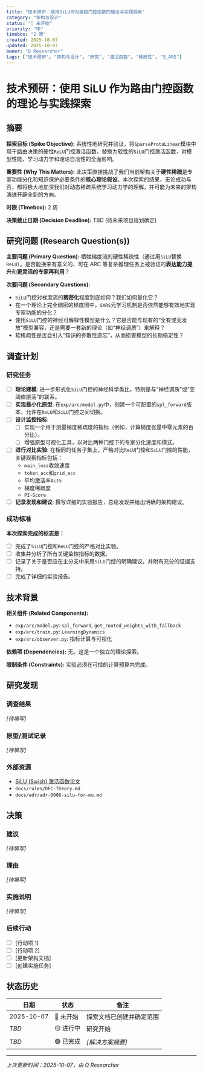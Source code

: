 ```yaml
---
title: "技术预研：使用SiLU作为路由门控函数的理论与实践探索"
category: "架构与设计"
status: "🔴 未开始"
priority: "中"
timebox: "2 周"
created: 2025-10-07
updated: 2025-10-07
owner: "Ω Researcher"
tags: ["技术预研", "架构与设计", "研究", "激活函数", "稀疏性", "S_ARS"]
---
```


# 技术预研：使用 SiLU 作为路由门控函数的理论与实践探索

## 摘要

**探索目标 (Spike Objective):** 系统性地研究并验证，将`SparseProtoLinear`模块中用于路由决策的硬性`ReLU`门控激活函数，替换为软性的`SiLU`门控激活函数，对模型性能、学习动力学和理论自洽性的全面影响。

**重要性 (Why This Matters):** 此决策直接挑战了我们当前架构关于**硬性稀疏**是专家功能分化和知识保护必要条件的**核心理论假设**。本次探索的结果，无论成功与否，都将极大地加深我们对动态稀疏系统学习动力学的理解，并可能为未来的架构演进开辟全新的方向。

**时限 (Timebox):** 2 周

**决策截止日期 (Decision Deadline):** TBD (待未来项目规划确定)

## 研究问题 (Research Question(s))

**主要问题 (Primary Question):** 牺牲梯度流的硬性稀疏性（通过用`SiLU`替换`ReLU`），是否能换来有意义的、可在 ARC 等复杂推理任务上被验证的**表达能力提升**和**更灵活的专家再利用**？

**次要问题 (Secondary Questions):**

- `SiLU`门控对梯度流的**稠密化**程度到底如何？我们如何量化它？
- 在一个理论上完全稠密的梯度图中，`SARS`元学习机制是否依然能够有效地实现专家功能的分化？
- 使用`SiLU`门控的神经可解释性模型是什么？它是否能与现有的“全有或无发放”模型兼容，还是需要一套新的理论（如“神经调质”）来解释？
- 软稀疏性是否会引入“知识的弥散性遗忘”，从而损害模型的长期稳定性？

## 调查计划

### 研究任务

- [ ] **理论建模**: 进一步形式化`SiLU`门控的神经科学类比，特别是与“神经调质”或“亚阈值振荡”的联系。
- [ ] **实现最小化原型**: 在`exp/arc/model.py`中，创建一个可配置的`spl_forward`版本，允许在`ReLU`和`SiLU`门控之间切换。
- [ ] **设计监控指标**:
  - [ ] 实现一个用于测量梯度稀疏度的指标（例如，计算梯度张量中零元素的百分比）。
  - [ ] 增强原型可视化工具，以对比两种门控下的专家分化速度和模式。
- [ ] **进行对比实验**: 在相同的任务子集上，严格对比`ReLU`门控和`SiLU`门控的性能，关键观察指标包括：
  - `main_loss`收敛速度
  - `token_acc`和`grid_acc`
  - 平均激活率`Act%`
  - 梯度稀疏度
  - `PI-Score`
- [ ] **记录发现和建议**: 撰写详细的实验报告，总结发现并给出明确的架构建议。

### 成功标准

**本次探索完成的标志是：**

- [ ] 完成了`SiLU`门控和`ReLU`门控的严格对比实验。
- [ ] 收集并分析了所有关键监控指标的数据。
- [ ] 记录了关于是否应在主分支中采用`SiLU`门控的明确建议，并附有充分的证据支持。
- [ ] 完成了详细的实验报告。

## 技术背景

**相关组件 (Related Components):**

- `exp/arc/model.py`: `spl_forward`, `get_routed_weights_with_fallback`
- `exp/arc/train.py`: `LearningDynamics`
- `exp/arc/observer.py`: 指标计算与可视化

**依赖项 (Dependencies):** 无。这是一个独立的理论探索。

**限制条件 (Constraints):** 实验必须在可控的计算预算内完成。

## 研究发现

### 调查结果

_[待填写]_

### 原型/测试记录

_[待填写]_

### 外部资源

- [SiLU (Swish) 激活函数论文](https://arxiv.org/abs/1710.05941)
- `docs/rules/DFC-Theory.md`
- `docs/adr/adr-0006-silu-for-mu.md`

## 决策

### 建议

_[待填写]_

### 理由

_[待填写]_

### 实施说明

_[待填写]_

### 后续行动

- [ ] [行动项 1]
- [ ] [行动项 2]
- [ ] [更新架构文档]
- [ ] [创建实施任务]

## 状态历史

| 日期       | 状态      | 备注                     |
| ---------- | --------- | ------------------------ |
| 2025-10-07 | 🔴 未开始 | 探索文档已创建并确定范围 |
| _TBD_      | 🟡 进行中 | 研究开始                 |
| _TBD_      | 🟢 已完成 | _[解决方案摘要]_         |

---

_上次更新时间：2025-10-07，由 Ω Researcher_
